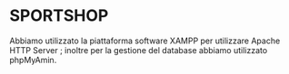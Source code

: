 # SPORTSHOP
Abbiamo utilizzato la piattaforma software XAMPP per utilizzare Apache HTTP Server ;
inoltre per la gestione del database abbiamo utilizzato phpMyAmin.
